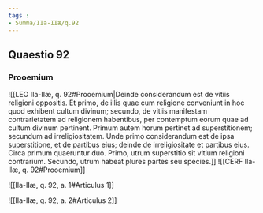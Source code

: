```yaml
---
tags : 
- Summa/IIa-IIæ/q.92
---
```


## Quaestio 92

### Prooemium

![[LEO IIa-IIæ, q. 92#Prooemium|Deinde considerandum est de vitiis religioni oppositis. Et primo, de illis quae cum religione conveniunt in hoc quod exhibent cultum divinum; secundo, de vitiis manifestam contrarietatem ad religionem habentibus, per contemptum eorum quae ad cultum divinum pertinent. Primum autem horum pertinet ad superstitionem; secundum ad irreligiositatem. Unde primo considerandum est de ipsa superstitione, et de partibus eius; deinde de irreligiositate et partibus eius. Circa primum quaeruntur duo. Primo, utrum superstitio sit vitium religioni contrarium. Secundo, utrum habeat plures partes seu species.]]
![[CERF IIa-IIæ, q. 92#Prooemium]]

![[IIa-IIæ, q. 92, a. 1#Articulus 1]]

![[IIa-IIæ, q. 92, a. 2#Articulus 2]]

